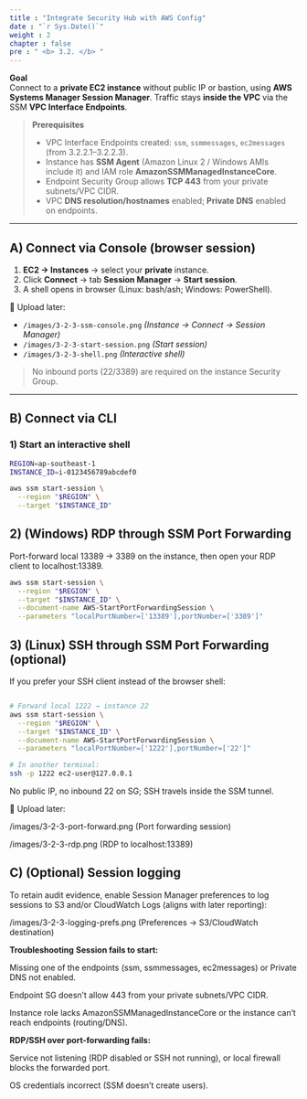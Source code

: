 ```yaml
---
title : "Integrate Security Hub with AWS Config"
date : "`r Sys.Date()`"
weight : 2
chapter : false
pre : " <b> 3.2. </b> "
---
```


**Goal**  
Connect to a **private EC2 instance** without public IP or bastion, using **AWS Systems Manager Session Manager**. Traffic stays **inside the VPC** via the SSM **VPC Interface Endpoints**.

> **Prerequisites**
> - VPC Interface Endpoints created: `ssm`, `ssmmessages`, `ec2messages` (from 3.2.2.1–3.2.2.3).
> - Instance has **SSM Agent** (Amazon Linux 2 / Windows AMIs include it) and IAM role **AmazonSSMManagedInstanceCore**.
> - Endpoint Security Group allows **TCP 443** from your private subnets/VPC CIDR.
> - VPC **DNS resolution/hostnames** enabled; **Private DNS** enabled on endpoints.

---

## A) Connect via Console (browser session)

1. **EC2 → Instances** → select your **private** instance.  
2. Click **Connect** → tab **Session Manager** → **Start session**.  
3. A shell opens in browser (Linux: bash/ash; Windows: PowerShell).

📸 Upload later:
- `/images/3-2-3-ssm-console.png` *(Instance → Connect → Session Manager)*
- `/images/3-2-3-start-session.png` *(Start session)*
- `/images/3-2-3-shell.png` *(Interactive shell)*

> No inbound ports (22/3389) are required on the instance Security Group.

---

## B) Connect via CLI

### 1) Start an interactive shell
```bash
REGION=ap-southeast-1
INSTANCE_ID=i-0123456789abcdef0

aws ssm start-session \
  --region "$REGION" \
  --target "$INSTANCE_ID"
```

## 2) (Windows) RDP through SSM Port Forwarding
Port-forward local 13389 → 3389 on the instance, then open your RDP client to localhost:13389.

```bash
aws ssm start-session \
  --region "$REGION" \
  --target "$INSTANCE_ID" \
  --document-name AWS-StartPortForwardingSession \
  --parameters "localPortNumber=['13389'],portNumber=['3389']"
```
## 3) (Linux) SSH through SSM Port Forwarding (optional)
If you prefer your SSH client instead of the browser shell:

```bash

# Forward local 1222 → instance 22
aws ssm start-session \
  --region "$REGION" \
  --target "$INSTANCE_ID" \
  --document-name AWS-StartPortForwardingSession \
  --parameters "localPortNumber=['1222'],portNumber=['22']"

# In another terminal:
ssh -p 1222 ec2-user@127.0.0.1
```

No public IP, no inbound 22 on SG; SSH travels inside the SSM tunnel.

📸 Upload later:

/images/3-2-3-port-forward.png (Port forwarding session)

/images/3-2-3-rdp.png (RDP to localhost:13389)

## C) (Optional) Session logging
To retain audit evidence, enable Session Manager preferences to log sessions to S3 and/or CloudWatch Logs (aligns with later reporting):

/images/3-2-3-logging-prefs.png (Preferences → S3/CloudWatch destination)

**Troubleshooting**
**Session fails to start:**

Missing one of the endpoints (ssm, ssmmessages, ec2messages) or Private DNS not enabled.

Endpoint SG doesn’t allow 443 from your private subnets/VPC CIDR.

Instance role lacks AmazonSSMManagedInstanceCore or the instance can’t reach endpoints (routing/DNS).

**RDP/SSH over port-forwarding fails:**

Service not listening (RDP disabled or SSH not running), or local firewall blocks the forwarded port.

OS credentials incorrect (SSM doesn’t create users).
